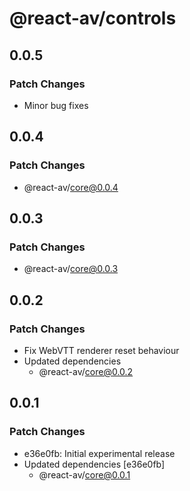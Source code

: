 # @react-av/controls

## 0.0.5

### Patch Changes

- Minor bug fixes

## 0.0.4

### Patch Changes

- @react-av/core@0.0.4

## 0.0.3

### Patch Changes

- @react-av/core@0.0.3

## 0.0.2

### Patch Changes

- Fix WebVTT renderer reset behaviour
- Updated dependencies
  - @react-av/core@0.0.2

## 0.0.1

### Patch Changes

- e36e0fb: Initial experimental release
- Updated dependencies [e36e0fb]
  - @react-av/core@0.0.1
